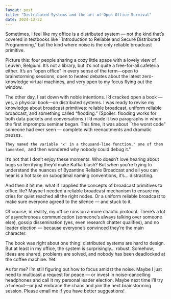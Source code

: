 ```yaml
---
layout: post
title: "Distributed Systems and the art of Open Office Survival"
date: 2024-12-22
---
```


Sometimes, I feel like my office is a distributed system — not the kind that’s covered in textbooks like ``Introduction to Reliable and Secure Distributed Programming," but the kind where noise is the only reliable broadcast primitive.

Picture this: four people sharing a cozy little space with a lovely view of Leuven, Belgium. It’s not a library, but it’s not quite a free-for-all cafeteria either. It’s an "open office" in every sense of the term—open to brainstorming sessions, open to heated debates about the latest zero-knowledge virtual machines, and very open to my focus flying out the window.

The other day, I sat down with noble intentions. I’d cracked open a book — yes, a physical book—on distributed systems. I was ready to revise my knowledge about broadcast primitives: reliable broadcast, uniform reliable broadcast, and something called “flooding.” (Spoiler: flooding works for both data packets and conversations.) I’d made it two paragraphs in when the first impromptu seminar began. This time, it was about ``the worst code" someone had ever seen — complete with reenactments and dramatic pauses. 

``They named the variable 'x' in a thousand-line function," one of them lamented, ``and then wondered why nobody could debug it." 

It’s not that I don’t enjoy these moments. Who doesn’t love hearing about bugs so terrifying they’d make Kafka blush? But when you’re trying to understand the nuances of Byzantine Reliable Broadcast and all you can hear is a hot take on suboptimal naming conventions, it’s… distracting.

And then it hit me: what if I applied the concepts of broadcast primitives to office life? Maybe I needed a reliable broadcast mechanism to ensure my cries for quiet reached all the right nodes. Or a uniform reliable broadcast to make sure everyone agreed to the silence — and stuck to it.

Of course, in reality, my office runs on a more chaotic protocol. There’s a lot of asynchronous communication (someone’s always talking over someone else), gossip dissemination (yes, even research chatter qualifies), and no leader election — because everyone’s convinced they’re the main character.

The book was right about one thing: distributed systems are hard to design. But at least in my office, the system is surprisingly… robust. Somehow, ideas are shared, problems are solved, and nobody has been deadlocked at the coffee machine. Yet.

As for me? I’m still figuring out how to focus amidst the noise. Maybe I just need to multicast a request for peace — or invest in noise-cancelling headphones and call it my personal leader election. Maybe next time I’ll try a timeout—or just embrace the chaos and join the next brainstorming session. Please email me if you have better suggestions! 

